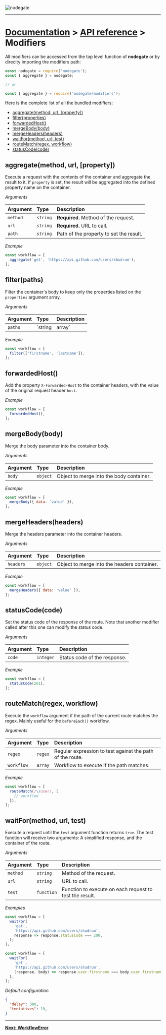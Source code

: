 ![nodegate](../images/logo-documentation.png)

---

# [Documentation](README.md) > [API reference](api-reference.md) > Modifiers

All modifiers can be accessed from the top level function of **nodegate** or by direclty importing the
modifiers path:

```js
const nodegate = require('nodegate');
const { aggregate } = nodegate;

// or

const { aggregate } = require('nodegate/modifiers');
```

Here is the complete list of all the bundled modifiers:

 - [aggregate(method, url, [property])](#aggregatemethod-url-property)
 - [filter(properties)](#filterproperties)
 - [forwardedHost()](#forwardedhost)
 - [mergeBody(body)](#mergebodybody)
 - [mergeHeaders(headers)](#mergeheadersheaders)
 - [waitFor(method, url, test)](#waitformethod-url-test)
 - [routeMatch(regex, workflow)](#routematchregex-workflow)
 - [statusCode(code)](#statuscodecode)

## aggregate(method, url, [property])

Execute a request with the contents of the container and aggregate the result to it. If `property` is
set, the result will be aggregated into the defined property name on the container.

_Arguments_

| Argument | Type     | Description                                 |
| :------- | :------- | :------------------------------------------ |
| `method` | `string` | **Required.** Method of the request.        |
| `url`    | `string` | **Required.** URL to call.                  |
| `path`   | `string` | Path of the property to set the result.     |

_Example_

```js
const workflow = [
  aggregate('get', 'https://api.github.com/users/shudrum'),
];
```

## filter(paths)

Filter the container's body to keep only the properties listed on the `properties` argument array.

_Arguments_

| Argument | Type           | Description                                        |
| :------- | :------------- | :------------------------------------------------- |
| `paths`  | `string|array` | **Required.** Paths or path to filter on the body. |

_Example_

```js
const workflow = [
  filter(['firstname', 'lastname']),
];
```

## forwardedHost()

Add the property `X-Forwarded-Host` to the container headers, with the value of the original request
header `host`.

_Example_

```js
const workflow = [
  forwardedHost(),
];
```

## mergeBody(body)

Merge the body parameter into the container body.

_Arguments_

| Argument | Type     | Description                              |
| :------- | :------- | :--------------------------------------- |
| `body`   | `object` | Object to merge into the body container. |

_Example_

```js
const workflow = [
  mergeBody({ data: 'value' }),
];
```

## mergeHeaders(headers)

Merge the headers parameter into the container headers.

_Arguments_

| Argument    | Type     | Description                                 |
| :---------- | :------- | :------------------------------------------ |
| `headers`   | `object` | Object to merge into the headers container. |

_Example_

```js
const workflow = [
  mergeHeaders({ data: 'value' }),
];
```

## statusCode(code)

Set the status code of the response of the route. Note that another modifier called after this one
can modify the status code.

_Arguments_

| Argument | Type      | Description                  |
| :------- | :-------- | :--------------------------- |
| `code`   | `integer` | Status code of the response. |

_Example_

```js
const workflow = [
  statusCode(201),
];
```

## routeMatch(regex, workflow)

Execute the `workflow` argument if the path of the current route matches the regex.
Mainly useful for the `beforeEach()` workflow.

_Arguments_

| Argument   | Type    | Description                                               |
| :--------- | :------ | :-------------------------------------------------------- |
| `regex`    | `regex` | Regular expression to test against the path of the route. |
| `workflow` | `array` | Workflow to execute if the path matches.                  |

_Example_

```js
const workflow = [
  routeMatch(/\/user/, [
    // workflow
  ]),
];
```

## waitFor(method, url, test)

Execute a request until the `test` argument function returns `true`. The test function will receive
two arguments: A simplified response, and the container of the route.

_Arguments_

| Argument   | Type       | Description                                             |
| :--------- | :--------- | :------------------------------------------------------ |
| `method`   | `string`   | Method of the request.                                  |
| `url`      | `string`   | URL to call.                                            |
| `test`     | `function` | Function to execute on each request to test the result. |

_Examples_

```js
const workflow = [
  waitFor(
    'get',
    'https://api.github.com/users/shudrum',
    response => response.statusCode === 200,
  );
];
```

```js
const workflow = [
  waitFor(
    'get',
    'https://api.github.com/users/shudrum',
    (response, body) => response.user.firstname === body.user.firstname,
  ),
];
```

_Default configuration_

```json
{
  "delay": 300,
  "tentatives": 10,
}
```

---

**[Next: WorkflowError](api-reference-workflowerror.md)**
